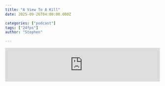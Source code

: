 ```yaml
---
title: "A View To A Kill"
date: 2025-09-26T04:00:00.000Z

categories: ["podcast"]
tags: ["24fps"]
author: "Stephen"

---
```


<iframe src="https://embed.acast.com/$/67f1bf0e506c6c628c80f97f/68d55dbb136216b12f369445?" frameBorder="0" width="100%" height="110px" allow="autoplay"></iframe>

